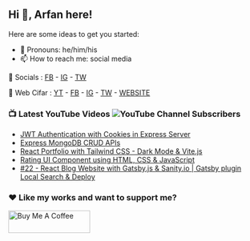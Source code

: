## Hi 👋, Arfan here!

Here are some ideas to get you started:

- 🌱 Pronouns: he/him/his
- 📫 How to reach me: social media

🤙 Socials : [FB][fb] - [IG][ig] - [TW][tw]

🏦 Web Cifar : [YT][wyt] - [FB][wcfb] - [IG][wcig] - [TW][wctw] - [WEBSITE][wcwebsite]

### 📺 Latest YouTube Videos ![YouTube Channel Subscribers](https://img.shields.io/youtube/channel/subscribers/UCdxaLo9ALJgXgOUDURRPGiQ?style=social)

<!-- YOUTUBE:START -->
- [JWT Authentication with Cookies in Express Server](https://www.youtube.com/watch?v=rXu9Z2yMZzA)
- [Express MongoDB CRUD APIs](https://www.youtube.com/watch?v=jBoAG8yoRlo)
- [React Portfolio with Tailwind CSS - Dark Mode &amp; Vite.js](https://www.youtube.com/watch?v=QTY2fLpQn44)
- [Rating UI Component using HTML, CSS &amp; JavaScript](https://www.youtube.com/watch?v=Oy0LJlFtF-s)
- [#22 - React Blog Website with Gatsby.js &amp; Sanity.io | Gatsby plugin Local Search &amp; Deploy](https://www.youtube.com/watch?v=i4W-NfXafAA)
<!-- YOUTUBE:END -->

### ♥ Like my works and want to support me?
<a href="https://www.buymeacoffee.com/shaifarfan08" target="_blank"><img src="https://cdn.buymeacoffee.com/buttons/v2/default-blue.png" alt="Buy Me A Coffee" style="height: 45px !important;width: 162.75px !important;" ></a>


[fb]: http://facebook.com/fb.shaifarfan08
[ig]: http://instagram.com/shaifarfan08
[tw]: http://twitter.com/shaifarfan08
[wcfb]: http://facebook.com/webcifar
[wcig]: http://instagram.com/web_cifar
[wctw]: http://twitter.com/webcifar
[wcwebsite]: http://webcifar.com
[wyt]: https://www.youtube.com/channel/UCdxaLo9ALJgXgOUDURRPGiQ
